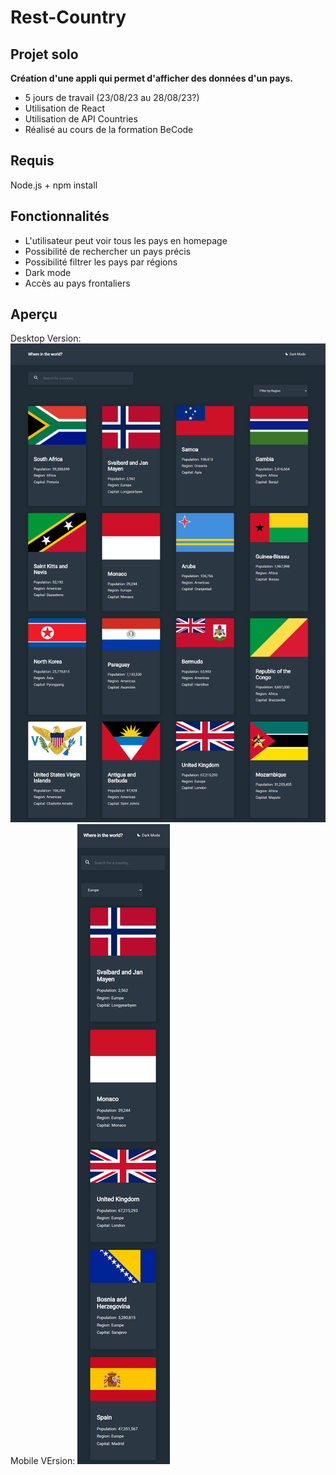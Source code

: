 # Rest-Country
## Projet solo
__Création d'une appli qui permet d'afficher des données d'un pays.__
* 5 jours de travail (23/08/23 au 28/08/23?)
* Utilisation de React
* Utilisation de API Countries
* Réalisé au cours de la formation BeCode
## Requis
Node.js + npm install
## Fonctionnalités
* L'utilisateur peut voir tous les pays en homepage
* Possibilité de rechercher un pays précis
* Possibilité filtrer les pays par régions
* Dark mode
* Accès au pays frontaliers
## Aperçu
Desktop Version:
![alt tag](https://github.com/Loic-lion/Rest-Country/blob/main/rest-country/src/assets/img/desktop-version.png?raw=true)
Mobile VErsion:
![alt tag](https://github.com/Loic-lion/Rest-Country/blob/main/rest-country/src/assets/img/mobile-version.png?raw=true)
